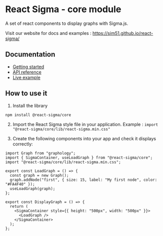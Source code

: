 # React Sigma - core module

A set of react components to display graphs with Sigma.js.

Visit our website for docs and examples : https://sim51.github.io/react-sigma/

## Documentation

- [Getting started](https://sim51.github.io/react-sigma/docs/start-introduction)
- [API reference](https://sim51.github.io/react-sigma/docs/api)
- [Live example](https://sim51.github.io/react-sigma/docs/example)

## How to use it

1. Install the library

```bash
npm install @react-sigma/core
```

2. Import the React Sigma style file in your application.
   Example : `import "@react-sigma/core/lib/react-sigma.min.css"`

3. Create the following components into your app and check it displays correctly:

```tsx
import Graph from "graphology";
import { SigmaContainer, useLoadGraph } from "@react-sigma/core";
import "@react-sigma/core/lib/react-sigma.min.css";

export const LoadGraph = () => {
  const graph = new Graph();
  graph.addNode("first", { size: 15, label: "My first node", color: "#FA4F40" });
  useLoadGraph(graph);
};

export const DisplayGraph = () => {
  return (
    <SigmaContainer style={{ height: "500px", width: "500px" }}>
      <LoadGraph />
    </SigmaContainer>
  );
};
```
